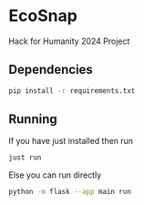 # EcoSnap
Hack for Humanity 2024 Project

## Dependencies
```bash
pip install -r requirements.txt
```

## Running
If you have just installed then run
```bash
just run
```
Else you can run directly
```bash
python -m flask --app main run
```
